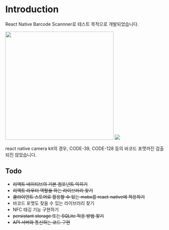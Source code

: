 # Introduction

React Native Barcode Scannner로 테스트 목적으로 개발되었습니다.

<p>
    <img src="https://user-images.githubusercontent.com/13586185/176999944-d1cf47e5-e666-4441-91c3-eca1ed1ffa06.jpg" width="340" />
    <img src="https://user-images.githubusercontent.com/13586185/176989538-8f4ecff1-1d10-469b-8580-a432f77f5c5c.png" />
</p>

react native camera kit의 경우, CODE-39, CODE-128 등의 바코드 포맷까진 검출되진 않았습니다.

## Todo

- ~~리액트 네이티브의 기본 컴포넌트 익히기~~
- ~~리액트 라우터 역할을 하는 라이브러리 찾기~~
- ~~클라이언트 스토어로 활용할 수 있는 mobx를 react-native에 적용하기~~
- 바코드 포맷도 찾을 수 있는 라이브러리 찾기
- NFC 태깅 기능 구현하기
- ~~persistant storage 또는 SQLite 적용 방법 찾기~~
- ~~API 서버와 통신하는 코드 구현~~
